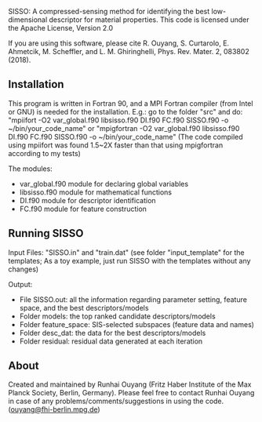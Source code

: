 SISSO: A compressed-sensing method for identifying the best low-dimensional descriptor for material properties.
This code is licensed under the Apache License, Version 2.0

If you are using this software, please cite
R. Ouyang, S. Curtarolo, E. Ahmetcik, M. Scheffler, and L. M. Ghiringhelli, Phys. Rev. Mater. 2, 083802 (2018).


Installation
-------------
This program is written in Fortran 90, and a MPI Fortran compiler (from Intel or GNU) is needed for the installation.
E.g.: go to the folder "src" and do:
"mpiifort -O2 var_global.f90 libsisso.f90 DI.f90 FC.f90 SISSO.f90 -o ~/bin/your_code_name"
or
"mpigfortran -O2 var_global.f90 libsisso.f90 DI.f90 FC.f90 SISSO.f90 -o ~/bin/your_code_name"
(The code compiled using mpiifort was found 1.5~2X faster than that using mpigfortran according to my tests)

The modules:
- var_global.f90 module for declaring global variables
- libsisso.f90   module for mathematical functions
- DI.f90         module for descriptor identification
- FC.f90         module for feature construction


Running SISSO
-------------
Input Files: "SISSO.in" and "train.dat"
(see folder "input_template" for the templates; As a toy example, just run SISSO with the templates without any changes)

Output:
- File SISSO.out: all the information regarding parameter setting, feature space, and the best descriptors/models
- Folder models: the top ranked candidate descriptors/models
- Folder feature_space: SIS-selected subspaces (feature data and names)
- Folder desc_dat: the data for the best descriptors/models
- Folder residual: residual data generated at each iteration


About
-------------
Created and maintained by Runhai Ouyang (Fritz Haber Institute of the Max Planck Society, Berlin, Germany).
Please feel free to contact Runhai Ouyang in case of any problems/comments/suggestions in using the code.
(ouyang@fhi-berlin.mpg.de)
